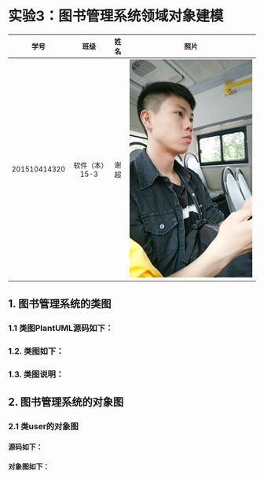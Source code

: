 # 实验3：图书管理系统领域对象建模

| 学号 | 班级 | 姓名 | 照片|
|:----:|:-----:|:----:|:----:|
| 201510414320 | 软件（本）15-3 | 谢超 | [![](./me3.jpg)](./me3.jpg) |

## 1. 图书管理系统的类图

### 1.1 类图PlantUML源码如下：
### 1.2. 类图如下：
### 1.3. 类图说明：
## 2. 图书管理系统的对象图
### 2.1 类user的对象图
#### 源码如下：
#### 对象图如下：
